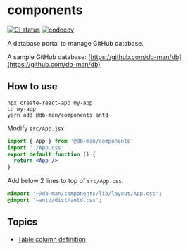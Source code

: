 # components

[![CI status][github-action-badge]][github-action-url] [![codecov][codecov-badge]][codecov-url]

[github-action-badge]: https://github.com/db-man/components/actions/workflows/test.yml/badge.svg
[github-action-url]: https://github.com/db-man/components/actions/workflows/test.yml
[codecov-badge]: https://codecov.io/gh/db-man/components/branch/main/graph/badge.svg
[codecov-url]: https://app.codecov.io/gh/db-man/components

A database portal to manage GitHub database.

A sample GitHub database: [https://github.com/db-man/db](https://github.com/db-man/db)

## How to use

```
npx create-react-app my-app
cd my-app
yarn add @db-man/components antd
```

Modify `src/App.jsx`

```jsx
import { App } from '@db-man/components'
import './App.css'
export default function () {
  return <App />
}
```

Add below 2 lines to top of `src/App.css`.

```css
@import '~@db-man/components/lib/layout/App.css';
@import '~antd/dist/antd.css';
```

## Topics

* [Table column definition](DOC.md)